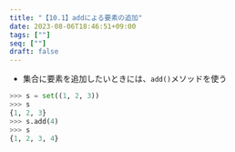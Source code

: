 ```yaml
---
title: "【10.1】addによる要素の追加"
date: 2023-08-06T18:46:51+09:00
tags: [""]
seq: [""]
draft: false
---
```


- 集合に要素を追加したいときには、`add()`メソッドを使う

```python
>>> s = set((1, 2, 3))
>>> s
{1, 2, 3}
>>> s.add(4)
>>> s
{1, 2, 3, 4}
```